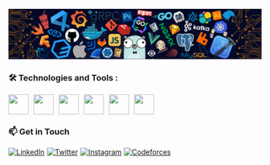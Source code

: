 <p align="center">
  <img src="https://github.com/RudraBhungaliya/RudraBhungaliya/blob/main/banner.png" alt="Profile Banner">
</p>

### 🛠️ Technologies and Tools :
<div style="display: flex; gap: 10px;">
<img src="https://cdn.jsdelivr.net/gh/devicons/devicon/icons/javascript/javascript-original.svg" width="40" height="40"/>
<img src="https://cdn.jsdelivr.net/gh/devicons/devicon/icons/cplusplus/cplusplus-original.svg" width="40" height="40"/>
<img src="https://cdn.jsdelivr.net/gh/devicons/devicon/icons/c/c-original.svg" width="40" height="40"/>
<img src="https://cdn.jsdelivr.net/gh/devicons/devicon/icons/git/git-original.svg" width="40" height="40"/>
<img src="https://cdn.jsdelivr.net/gh/devicons/devicon/icons/css3/css3-original.svg" width="40" height="40"/>
<img src="https://cdn.jsdelivr.net/gh/devicons/devicon/icons/html5/html5-original.svg" width="40" height="40"/>
</div>

### 📫 Get in Touch
<div style="display: flex; gap: 5px;">
<a href="https://www.linkedin.com/in/rudra-b-5a2441237/"><img src="https://cdn.jsdelivr.net/gh/devicons/devicon/icons/linkedin/linkedin-original.svg" alt="LinkedIn" width="40" height="40"/></a>
<a href="https://x.com/metarudra28"><img src="https://cdn.jsdelivr.net/gh/devicons/devicon/icons/twitter/twitter-original.svg" alt="Twitter" width="40" height="40"/></a>
<a href="[https://instagram.com/your-username](https://www.instagram.com/metarudra28"><img src="https://github.com/your-username/your-username/raw/main/images/instagram-logo.png" alt="Instagram" width="40" height="40"/></a>
<a href="https://codeforces.com/profile/metarudra28"><img src="https://github.com/your-username/your-username/raw/main/images/codeforces-logo.png" alt="Codeforces" width="40" height="40"/></a>




